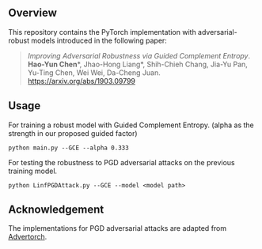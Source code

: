 ## Overview


This repository contains the PyTorch implementation with adversarial-robust models
introduced in the following paper:

> _Improving Adversarial Robustness via Guided Complement Entropy_. <br>
**Hao-Yun Chen**\*, Jhao-Hong Liang\*, Shih-Chieh Chang, Jia-Yu Pan, Yu-Ting Chen, Wei Wei, Da-Cheng Juan. <br> <https://arxiv.org/abs/1903.09799>


## Usage

For training a robust model with Guided Complement Entropy. (alpha as the strength in our proposed guided factor)

	python main.py --GCE --alpha 0.333 

For testing the robustness to PGD adversarial attacks on the previous training model.

	python LinfPGDAttack.py --GCE --model <model path>
	

## Acknowledgement

The implementations for PGD adversarial attacks are adapted from [Advertorch](https://github.com/BorealisAI/advertorch).